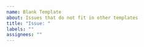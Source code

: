 ```yaml
---
name: Blank Template
about: Issues that do not fit in other templates
title: "Issue: "
labels: ""
assignees: ""
---
```

